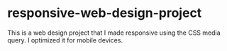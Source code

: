 # responsive-web-design-project

This is a web design project that I made responsive using the CSS media query. 
I optimized it for mobile devices.
